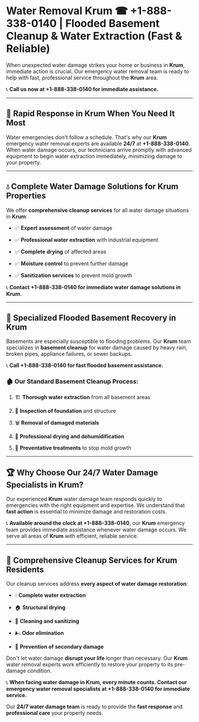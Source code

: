 # Water Removal Krum ☎ +1-888-338-0140 | Flooded Basement Cleanup & Water Extraction (Fast & Reliable)

When unexpected water damage strikes your home or business in **Krum**, immediate action is crucial. Our emergency water removal team is ready to help with fast, professional service throughout the **Krum** area. 

📞 **Call us now at +1-888-338-0140 for immediate assistance.**
---
## 🚀 Rapid Response in Krum When You Need It Most
Water emergencies don't follow a schedule. That's why our **Krum** emergency water removal experts are available **24/7** at **+1-888-338-0140**. When water damage occurs, our technicians arrive promptly with advanced equipment to begin water extraction immediately, minimizing damage to your property.
---
## 💧 Complete Water Damage Solutions for Krum Properties
We offer **comprehensive cleanup services** for all water damage situations in **Krum**:
- ✅ **Expert assessment** of water damage  
- ✅ **Professional water extraction** with industrial equipment  
- ✅ **Complete drying** of affected areas  
- ✅ **Moisture control** to prevent further damage  
- ✅ **Sanitization services** to prevent mold growth  
📞 **Contact +1-888-338-0140 for immediate water damage solutions in Krum.**
---
## 🌊 Specialized Flooded Basement Recovery in Krum
Basements are especially susceptible to flooding problems. Our **Krum** team specializes in **basement cleanup** for water damage caused by heavy rain, broken pipes, appliance failures, or sewer backups. 
📞 **Call +1-888-338-0140 for fast flooded basement assistance.**
### 🏚️ Our Standard Basement Cleanup Process:
1. 🏗️ **Thorough water extraction** from all basement areas  
2. 🔎 **Inspection of foundation** and structure  
3. 🗑️ **Removal of damaged materials**  
4. 💨 **Professional drying and dehumidification**  
5. 🚫 **Preventative treatments** to stop mold growth  
---
## 🏆 Why Choose Our 24/7 Water Damage Specialists in Krum?
Our experienced **Krum** water damage team responds quickly to emergencies with the right equipment and expertise. We understand that **fast action** is essential to minimize damage and restoration costs.
📞 **Available around the clock at +1-888-338-0140**, our **Krum** emergency team provides immediate assistance whenever water damage occurs. We serve all areas of **Krum** with efficient, reliable service.
---
## 🧹 Comprehensive Cleanup Services for Krum Residents
Our cleanup services address **every aspect of water damage restoration**:
- 💧 **Complete water extraction**  
- 🏠 **Structural drying**  
- 🧼 **Cleaning and sanitizing**  
- 🌬️ **Odor elimination**  
- 🚫 **Prevention of secondary damage**  
Don't let water damage **disrupt your life** longer than necessary. Our **Krum** water removal experts work efficiently to restore your property to its pre-damage condition.
📞 **When facing water damage in Krum, every minute counts. Contact our emergency water removal specialists at +1-888-338-0140 for immediate service.**
Our **24/7 water damage team** is ready to provide the **fast response** and **professional care** your property needs.

